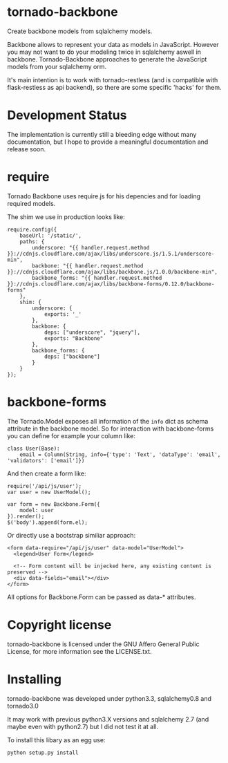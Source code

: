 tornado-backbone
================

Create backbone models from sqlalchemy models.

Backbone allows to represent your data as models in JavaScript.
However you may not want to do your modeling twice in sqlalchemy aswell in backbone.
Tornado-Backbone approaches to generate the JavaScript models from your sqlalchemy orm.

It's main intention is to work with tornado-restless (and is compatible with flask-restless as api backend),
so there are some specific 'hacks' for them.

Development Status
==================

The implementation is currently still a bleeding edge without many documentation,
but I hope to provide a meaningful documentation and release soon.

require
=======

Tornado Backbone uses require.js for his depencies and for loading required models.

The shim we use in production looks like:

    require.config({
        baseUrl: '/static/',
        paths: {
            underscore: "{{ handler.request.method }}://cdnjs.cloudflare.com/ajax/libs/underscore.js/1.5.1/underscore-min",
            backbone: "{{ handler.request.method }}://cdnjs.cloudflare.com/ajax/libs/backbone.js/1.0.0/backbone-min",
            backbone_forms: "{{ handler.request.method }}://cdnjs.cloudflare.com/ajax/libs/backbone-forms/0.12.0/backbone-forms"
        },
        shim: {
            underscore: {
                exports: '_'
            },
            backbone: {
                deps: ["underscore", "jquery"],
                exports: "Backbone"
            },
            backbone_forms: {
                deps: ["backbone"]
            }
        }
    });


backbone-forms
==============

The Tornado.Model exposes all information of the `info` dict as schema attribute in the backbone model.
So for interaction with backbone-forms you can define for example your column like:

    class User(Base):
        email = Column(String, info={'type': 'Text', 'dataType': 'email', 'validators': ['email']})

And then create a form like:

    require('/api/js/user');
    var user = new UserModel();

    var form = new Backbone.Form({
        model: user
    }).render();
    $('body').append(form.el);

Or directly use a bootstrap similiar approach:

    <form data-require="/api/js/user" data-model="UserModel">
      <legend>User Form</legend>

      <!-- Form content will be injecked here, any existing content is preserved -->
      <div data-fields="email"></div>
    </form>

All options for Backbone.Form can be passed as data-\* attributes.

Copyright license
=================

tornado-backbone is licensed under the GNU Affero General Public License, for more information see the LICENSE.txt.

Installing
==========

tornado-backbone was developed under python3.3, sqlalchemy0.8 and tornado3.0

It may work with previous python3.X versions and sqlalchemy 2.7 (and maybe even with python2.7) but I did not test it at all.

To install this libary as an egg use:

    python setup.py install



